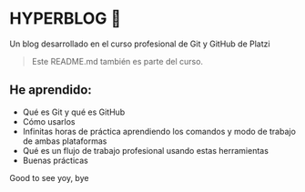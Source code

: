 # HYPERBLOG 🖤
Un blog desarrollado en el curso profesional de Git y GitHub de Platzi
>Este README.md también es parte del curso.

## He aprendido:
- Qué es Git y qué es GitHub
- Cómo usarlos
- Infinitas horas de práctica aprendiendo los comandos y modo de trabajo de ambas plataformas
- Qué es un flujo de trabajo profesional usando estas herramientas
- Buenas prácticas

Good to see yoy, bye
